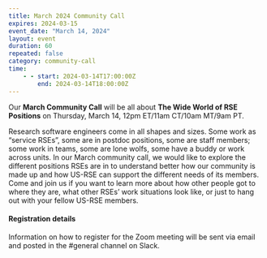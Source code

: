 ```yaml
---
title: March 2024 Community Call
expires: 2024-03-15
event_date: "March 14, 2024"
layout: event
duration: 60
repeated: false
category: community-call
time:
    - - start: 2024-03-14T17:00:00Z
        end: 2024-03-14T18:00:00Z
---
```


Our **March Community Call** will be all about **The Wide World of RSE Positions** on Thursday, March 14, 12pm ET/11am CT/10am MT/9am PT.

Research software engineers come in all shapes and sizes. Some work as “service RSEs”, some are in postdoc positions, some are staff members; some work in teams, some are lone wolfs, some have a buddy or work across units. In our March community call, we would like to explore the different positions RSEs are in to understand better how our community is made up and how US-RSE can support the different needs of its members. Come and join us if you want to learn more about how other people got to where they are, what other RSEs’ work situations look like, or just to hang out with your fellow US-RSE members.


#### Registration details
Information on how to register for the Zoom meeting will be sent via email
and posted in the #general channel on Slack.
